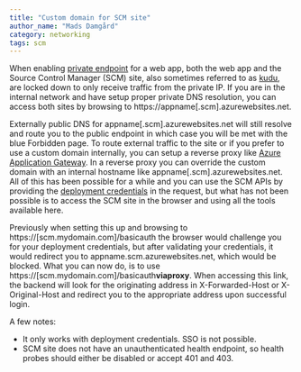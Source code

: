 ```yaml
---
title: "Custom domain for SCM site"
author_name: "Mads Damgård"
category: networking
tags: scm
---
```


When enabling [private endpoint](https://docs.microsoft.com/azure/app-service/networking/private-endpoint) for a web app, both the web app and the Source Control Manager (SCM) site, also sometimes referred to as [kudu](https://github.com/projectkudu/kudu/wiki), are locked down to only receive traffic from the private IP. If you are in the internal network and have setup proper private DNS resolution, you can access both sites by browsing to https://appname[.scm].azurewebsites.net.

Externally public DNS for appname[.scm].azurewebsites.net will still resolve and route you to the public endpoint in which case you will be met with the blue Forbidden page.
To route external traffic to the site or if you prefer to use a custom domain internally, you can setup a reverse proxy like [Azure Application Gateway](https://docs.microsoft.com/azure/application-gateway/). In a reverse proxy you can override the custom domain with an internal hostname like appname[.scm].azurewebsites.net. All of this has been possible for a while and you can use the SCM APIs by providing the [deployment credentials](https://docs.microsoft.com/azure/app-service/deploy-configure-credentials?tabs=cli) in the request, but what has not been possible is to access the SCM site in the browser and using all the tools available here.

Previously when setting this up and browsing to https://[scm.mydomain.com]/basicauth the browser would challenge you for your deployment credentials, but after validating your credentials, it would redirect you to appname.scm.azurewebsites.net, which would be blocked. What you can now do, is to use https://[scm.mydomain.com]/basicauth**viaproxy**. When accessing this link, the backend will look for the originating address in X-Forwarded-Host or X-Original-Host and redirect you to the appropriate address upon successful login.

A few notes:

- It only works with deployment credentials. SSO is not possible.
- SCM site does not have an unauthenticated health endpoint, so health probes should either be disabled or accept 401 and 403.
